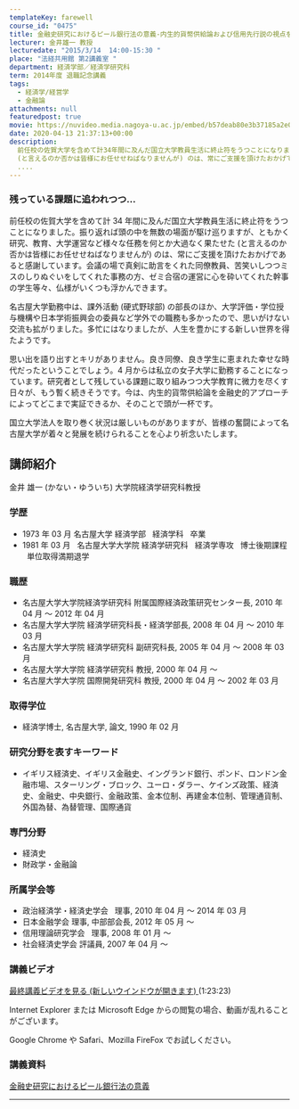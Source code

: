 ```yaml
---
templateKey: farewell
course_id: "0475"
title: 金融史研究におけるピール銀行法の意義-内生的貨幣供給論および信用先行説の視点を取り込んで−
lecturer: 金井雄一 教授
lecturedate: "2015/3/14  14:00-15:30 "
place: "法経共用館 第2講義室 "
department: 経済学部／経済学研究科
term: 2014年度 退職記念講義
tags:
  - 経済学/経営学
  - 金融論
attachments: null
featuredpost: true
movie: https://nuvideo.media.nagoya-u.ac.jp/embed/b57deab80e3b37185a2e096b7dda7f8a5b3eb8c1
date: 2020-04-13 21:37:13+00:00
description:
  前任校の佐賀大学を含めて計34年間に及んだ国立大学教員生活に終止符をうつことになりました。振り返れば頭の中を無数の場面が駆け巡りますが、ともかく研究、教育、大学運営など様々な任務を何とか大過なく果たせた
  (と言えるのか否かは皆様にお任せせねばなりませんが) のは、常にご支援を頂けたおかげであると感謝しています。会議の場で真剣に助言をくれた同僚教員、苦笑いしつつミスのしりぬぐいをしてくれた事務の
  ....
---
```


### 残っている課題に追われつつ...

前任校の佐賀大学を含めて計 34 年間に及んだ国立大学教員生活に終止符をうつことになりました。振り返れば頭の中を無数の場面が駆け巡りますが、ともかく研究、教育、大学運営など様々な任務を何とか大過なく果たせた (と言えるのか否かは皆様にお任せせねばなりませんが) のは、常にご支援を頂けたおかげであると感謝しています。会議の場で真剣に助言をくれた同僚教員、苦笑いしつつミスのしりぬぐいをしてくれた事務の方、ゼミ合宿の運営に心を砕いてくれた幹事の学生等々、仏様がいくつも浮かんできます。

名古屋大学勤務中は、課外活動 (硬式野球部) の部長のほか、大学評価・学位授与機構や日本学術振興会の委員など学外での職務も多かったので、思いがけない交流も拡がりました。多忙にはなりましたが、人生を豊かにする新しい世界を得たようです。

思い出を語り出すとキリがありません。良き同僚、良き学生に恵まれた幸せな時代だったということでしょう。4 月からは私立の女子大学に勤務することになっています。研究者として残している課題に取り組みつつ大学教育に微力を尽くす日々が、もう暫く続きそうです。今は、内生的貨幣供給論を金融史的アプローチによってどこまで実証できるか、そのことで頭が一杯です。

国立大学法人を取り巻く状況は厳しいものがありますが、皆様の奮闘によって名古屋大学が着々と発展を続けられることを心より祈念いたします。

## 講師紹介

金井 雄一 (かない・ゆういち) 大学院経済学研究科教授

### 学歴

- 1973 年 03 月 名古屋大学 経済学部   経済学科   卒業
- 1981 年 03 月   名古屋大学大学院 経済学研究科   経済学専攻   博士後期課程   単位取得満期退学

### 職歴

- 名古屋大学大学院経済学研究科 附属国際経済政策研究センター長, 2010 年 04 月 ～ 2012 年 04 月
- 名古屋大学大学院 経済学研究科長・経済学部長, 2008 年 04 月 ～ 2010 年 03 月
- 名古屋大学大学院 経済学研究科 副研究科長, 2005 年 04 月 ～ 2008 年 03 月
- 名古屋大学大学院 経済学研究科 教授, 2000 年 04 月 ～
- 名古屋大学大学院 国際開発研究科 教授, 2000 年 04 月 ～ 2002 年 03 月

### 取得学位

- 経済学博士, 名古屋大学, 論文, 1990 年 02 月

### 研究分野を表すキーワード

- イギリス経済史、イギリス金融史、イングランド銀行、ポンド、ロンドン金融市場、スターリング・ブロック、ユーロ・ダラー、ケインズ政策、経済史、金融史、中央銀行、金融政策、金本位制、再建金本位制、管理通貨制、外国為替、為替管理、国際通貨

### 専門分野

- 経済史
- 財政学・金融論

### 所属学会等

- 政治経済学・経済史学会   理事, 2010 年 04 月 ～ 2014 年 03 月
- 日本金融学会 理事, 中部部会長, 2012 年 05 月 ～
- 信用理論研究学会   理事, 2008 年 01 月 ～
- 社会経済史学会 評議員, 2007 年 04 月 ～

### 講義ビデオ

[最終講義ビデオを見る (新しいウインドウが開きます) ](https://nuvideo.media.nagoya-u.ac.jp/embed/b57deab80e3b37185a2e096b7dda7f8a5b3eb8c1)(1:23:23)

Internet Explorer または Microsoft Edge からの閲覧の場合、動画が乱れることがございます。

Google Chrome や Safari、Mozilla FireFox でお試しください。

### 講義資料

[金融史研究におけるピール銀行法の意義](https://ocw.nagoya-u.jp/files/475/lect.pdf)

---
